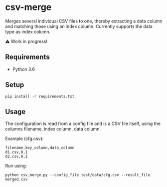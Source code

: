 csv-merge
=========

Merges several individual CSV files to one, thereby extracting a data column and matching those using an index column.
Currently supports the data type as index column.

:warning: Work in progress!


Requirements
------------

- Python 3.6


Setup
-----

    pip install -r requirements.txt


Usage
-----

The configuration is read from a config file and is a CSV file itself, using the columns filename, index column, data column.

Example (cfg.csv):

    filename,key_column,data_column
    d1.csv,0,1
    d2.csv,0,2

Run using:

    python csv_merge.py --config_file test/data/cfg.csv --result_file  merged.csv
